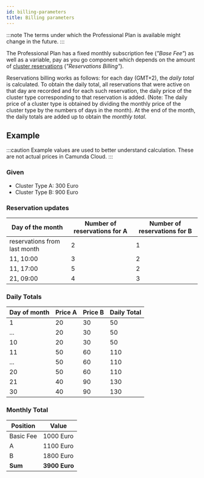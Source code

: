 ```yaml
---
id: billing-parameters
title: Billing parameters
---
```


:::note
The terms under which the Professional Plan is available might change in the future.
:::

The Professional Plan has a fixed monthly subscription fee (_"Base Fee"_) as well as a variable, pay as you go component which depends on the amount of [cluster reservations](#managing-reservations) (_"Reservations Billing"_).

Reservations billing works as follows: for each day (GMT+2), the _daily total_ is calculated. To obtain the daily total, all reservations that were active on that day are recorded and for each such reservation, the daily price of the cluster type corresponding to that reservation is added. (Note: The daily price of a cluster type is obtained by dividing the monthly price of the cluster type by the numbers of days in the month). At the end of the month, the daily totals are added up to obtain the _monthly total_.

## Example

:::caution
Example values are used to better understand calculation. These are not actual prices in Camunda Cloud.
:::

### Given

- Cluster Type A: 300 Euro
- Cluster Type B: 900 Euro

### Reservation updates

| Day of the month             | Number of reservations for A | Number of reservations for B |
| ---------------------------- | ---------------------------- | ---------------------------- |
| reservations from last month | 2                            | 1                            |
| 11, 10:00                    | 3                            | 2                            |
| 11, 17:00                    | 5                            | 2                            |
| 21, 09:00                    | 4                            | 3                            |

### Daily Totals

| Day of month | Price A | Price B | Daily Total |
| ------------ | ------- | ------- | ----------- |
| 1            | 20      | 30      | 50          |
| ...          | 20      | 30      | 50          |
| 10           | 20      | 30      | 50          |
| 11           | 50      | 60      | 110         |
| ...          | 50      | 60      | 110         |
| 20           | 50      | 60      | 110         |
| 21           | 40      | 90      | 130         |
| 30           | 40      | 90      | 130         |

### Monthly Total

| Position  | Value         |
| --------- | ------------- |
| Basic Fee | 1000 Euro     |
| A         | 1100 Euro     |
| B         | 1800 Euro     |
| **Sum**   | **3900 Euro** |
